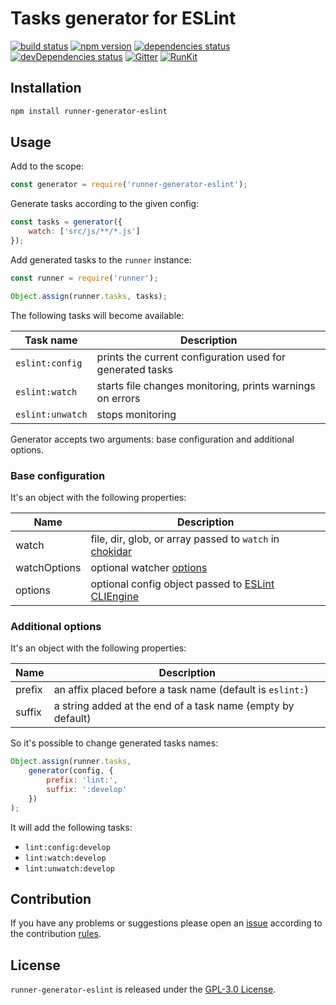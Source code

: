 Tasks generator for ESLint
==========================

[![build status](https://img.shields.io/travis/runner/generator-eslint.svg?style=flat-square)](https://travis-ci.org/runner/generator-eslint)
[![npm version](https://img.shields.io/npm/v/runner-generator-eslint.svg?style=flat-square)](https://www.npmjs.com/package/runner-generator-eslint)
[![dependencies status](https://img.shields.io/david/runner/generator-eslint.svg?style=flat-square)](https://david-dm.org/runner/generator-eslint)
[![devDependencies status](https://img.shields.io/david/dev/runner/generator-eslint.svg?style=flat-square)](https://david-dm.org/runner/generator-eslint?type=dev)
[![Gitter](https://img.shields.io/badge/gitter-join%20chat-blue.svg?style=flat-square)](https://gitter.im/DarkPark/runner)
[![RunKit](https://img.shields.io/badge/RunKit-try-yellow.svg?style=flat-square)](https://npm.runkit.com/runner-generator-eslint)


## Installation ##

```bash
npm install runner-generator-eslint
```


## Usage ##

Add to the scope:

```js
const generator = require('runner-generator-eslint');
```

Generate tasks according to the given config:

```js
const tasks = generator({
    watch: ['src/js/**/*.js']
});
```

Add generated tasks to the `runner` instance:

```js
const runner = require('runner');

Object.assign(runner.tasks, tasks);
```

The following tasks will become available:

 Task name        | Description
------------------|-------------
 `eslint:config`  | prints the current configuration used for generated tasks
 `eslint:watch`   | starts file changes monitoring, prints warnings on errors
 `eslint:unwatch` | stops monitoring

Generator accepts two arguments: base configuration and additional options.


### Base configuration ###

It's an object with the following properties:

 Name         | Description
--------------|-------------
 watch        | file, dir, glob, or array passed to `watch` in [chokidar](https://www.npmjs.com/package/chokidar#api)
 watchOptions | optional watcher [options](https://www.npmjs.com/package/chokidar#api)
 options      | optional config object passed to [ESLint CLIEngine](https://eslint.org/docs/developer-guide/nodejs-api#cliengine)


### Additional options ###

It's an object with the following properties:

 Name   | Description
--------|-------------
 prefix | an affix placed before a task name (default is `eslint:`)  
 suffix | a string added at the end of a task name (empty by default)
 
So it's possible to change generated tasks names: 

```js
Object.assign(runner.tasks,
    generator(config, {
        prefix: 'lint:',
        suffix: ':develop'
    })
);
```

It will add the following tasks:

* `lint:config:develop`  
* `lint:watch:develop`
* `lint:unwatch:develop` 
 

## Contribution ##

If you have any problems or suggestions please open an [issue](https://github.com/runner/generator-eslint/issues)
according to the contribution [rules](.github/contributing.md).


## License ##

`runner-generator-eslint` is released under the [GPL-3.0 License](http://opensource.org/licenses/GPL-3.0).
